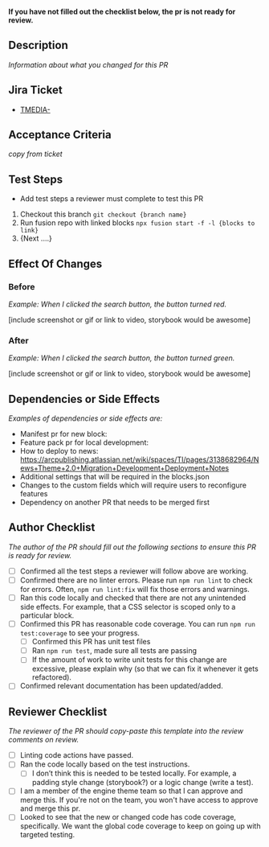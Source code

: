 **If you have not filled out the checklist below, the pr is not ready for review.**

## Description

_Information about what you changed for this PR_

## Jira Ticket

- [TMEDIA-](https://arcpublishing.atlassian.net/browse/TMEDIA-)

## Acceptance Criteria

_copy from ticket_

## Test Steps

- Add test steps a reviewer must complete to test this PR

1. Checkout this branch `git checkout {branch name}`
2. Run fusion repo with linked blocks `npx fusion start -f -l {blocks to link}`
3. {Next ....}

## Effect Of Changes

### Before

_Example: When I clicked the search button, the button turned red._

[include screenshot or gif or link to video, storybook would be awesome]

### After

_Example: When I clicked the search button, the button turned green._

[include screenshot or gif or link to video, storybook would be awesome]

## Dependencies or Side Effects

_Examples of dependencies or side effects are:_

- Manifest pr for new block: 
- Feature pack pr for local development: 
- How to deploy to news: https://arcpublishing.atlassian.net/wiki/spaces/TI/pages/3138682964/News+Theme+2.0+Migration+Development+Deployment+Notes
- Additional settings that will be required in the blocks.json
- Changes to the custom fields which will require users to reconfigure features
- Dependency on another PR that needs to be merged first

## Author Checklist

_The author of the PR should fill out the following sections to ensure this PR is ready for review._

- [ ] Confirmed all the test steps a reviewer will follow above are working.
- [ ] Confirmed there are no linter errors. Please run `npm run lint` to check for errors. Often, `npm run lint:fix` will fix those errors and warnings.
- [ ] Ran this code locally and checked that there are not any unintended side effects. For example, that a CSS selector is scoped only to a particular block.
- [ ] Confirmed this PR has reasonable code coverage. You can run `npm run test:coverage` to see your progress.
  - [ ] Confirmed this PR has unit test files
  - [ ] Ran `npm run test`, made sure all tests are passing
  - [ ] If the amount of work to write unit tests for this change are excessive,
        please explain why (so that we can fix it whenever it gets refactored).
- [ ] Confirmed relevant documentation has been updated/added.

## Reviewer Checklist

_The reviewer of the PR should copy-paste this template into the review comments on review._

- [ ] Linting code actions have passed.
- [ ] Ran the code locally based on the test instructions.
  - [ ] I don’t think this is needed to be tested locally. For example, a padding style change (storybook?) or a logic change (write a test).
- [ ] I am a member of the engine theme team so that I can approve and merge this. If you're not on the team, you won't have access to approve and merge this pr.
- [ ] Looked to see that the new or changed code has code coverage, specifically. We want the global code coverage to keep on going up with targeted testing.
